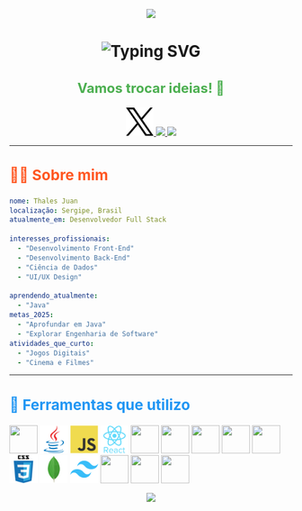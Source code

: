 
<p align="center">
  <img src="https://capsule-render.vercel.app/api?type=waving&color=gradient&height=150&section=header&text=Saudações!&fontColor=ffffff&fontSize=60" />
</p>

<h1 align="center">
  <img src="https://readme-typing-svg.herokuapp.com?font=Fira+Code&size=35&pause=1000&center=true&vCenter=true&width=600&height=70&lines=Olá!+Sou+Thales+Juan" alt="Typing SVG" />
</h1>

<h2 align="center" style="font-size: 24px; color: #4CAF50;">
  Vamos trocar ideias! 🌟
</h2>

<p align="center">
  <a href="https://x.com/thalesjuann">
    <img height="50" src="https://raw.githubusercontent.com/devicons/devicon/master/icons/twitter/twitter-original.svg" />
  </a>
  <a href="https://www.instagram.com/thalesjuan._/">
    <img height="50" src="https://skillicons.dev/icons?i=instagram" />
  </a>
  <a href="https://discord.com/users/829877072079487066">
    <img height="50" src="https://skillicons.dev/icons?i=discord" />
  </a>
</p>

---

<h2 style="font-size: 26px; color: #FF5722;"> 👨‍💻 Sobre mim</h2>

```yaml
nome: Thales Juan
localização: Sergipe, Brasil
atualmente_em: Desenvolvedor Full Stack

interesses_profissionais:
  - "Desenvolvimento Front-End"
  - "Desenvolvimento Back-End"
  - "Ciência de Dados"
  - "UI/UX Design"

aprendendo_atualmente: 
  - "Java"
metas_2025: 
  - "Aprofundar em Java"
  - "Explorar Engenharia de Software"
atividades_que_curto: 
  - "Jogos Digitais"
  - "Cinema e Filmes"
```

---

<h2 style="font-size: 26px; color: #2196F3;"> 🚀 Ferramentas que utilizo</h2>

<p align="left">
  <img src="https://cdn.jsdelivr.net/gh/devicons/devicon/icons/vscode/vscode-original.svg" width="50" height="50" />
  <img src="https://raw.githubusercontent.com/devicons/devicon/master/icons/java/java-original.svg" width="50" height="50" />
  <img src="https://raw.githubusercontent.com/devicons/devicon/master/icons/javascript/javascript-original.svg" width="50" height="50" />
  <img src="https://raw.githubusercontent.com/devicons/devicon/master/icons/react/react-original-wordmark.svg" width="50" height="50" />
  <img src="https://cdn.jsdelivr.net/gh/devicons/devicon/icons/vuejs/vuejs-original-wordmark.svg" width="50" height="50" />
  <img src="https://cdn.jsdelivr.net/gh/devicons/devicon/icons/nodejs/nodejs-original-wordmark.svg" width="50" height="50" />
  <img src="https://cdn.jsdelivr.net/gh/devicons/devicon/icons/html5/html5-original.svg" width="50" height="50" />
  <img src="https://cdn.jsdelivr.net/gh/devicons/devicon/icons/bootstrap/bootstrap-original-wordmark.svg" width="50" height="50" />
  <img src="https://cdn.jsdelivr.net/gh/devicons/devicon/icons/sass/sass-original.svg" width="50" height="50" />
  <img src="https://raw.githubusercontent.com/devicons/devicon/master/icons/css3/css3-original-wordmark.svg" width="50" height="50" />
  <img src="https://raw.githubusercontent.com/devicons/devicon/master/icons/mongodb/mongodb-original.svg" width="50" height="50" />
  <img src="https://raw.githubusercontent.com/devicons/devicon/master/icons/tailwindcss/tailwindcss-original.svg" width="50" height="50" />
  <img src="https://cdn.jsdelivr.net/gh/devicons/devicon/icons/git/git-original.svg" width="50" height="50" />
  <img src="https://cdn.jsdelivr.net/gh/devicons/devicon/icons/bash/bash-original.svg" width="50" height="50" />
  <img src="https://cdn.jsdelivr.net/gh/devicons/devicon/icons/figma/figma-original.svg" width="50" height="50" />
</p>

<p align="center">
  <img src="https://capsule-render.vercel.app/api?type=waving&color=gradient&height=150&&text=Tchau!&section=footer&fontColor=ffffff"/>
</p>
